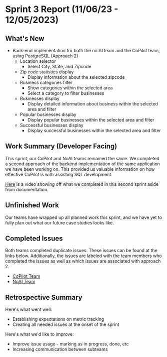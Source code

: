 # Sprint 3 Report (11/06/23 - 12/05/2023)

## What's New
 * Back-end implementation for both the no AI team and the CoPilot team, using PostgreSQL (Approach 2)
	* Location selector
		* Select City, State, and Zipcode
	* Zip code statistics display
		* Display information about the selected zipcode
	* Business categories filter
		* Show categories within the selected area
		* Select a category to filter businesses
	* Businesses display
		* Display detailed information about business within the selected area and filter
	* Popular businesses display
		* Display popular businesses within the selected area and filter
	* Successful businesses display
		* Display successful businesses within the selected area and filter


## Work Summary (Developer Facing)
This sprint, our CoPilot and NoAI teams remained the same. We completed a second approach of the backend implementation of the same application we have been working on. This provided us valuable information on how effective CoPilot is with assisting SQL development.


[Here]() is a video showing off what we completed in this second sprint aside from documentation.

## Unfinished Work
Our teams have wrapped up all planned work this sprint, and we have yet to fully plan out what our future case studies looks like. 

## Completed Issues
Both teams completed duplicate issues. These issues can be found at the links below. Additionally, the issues are labeled with the team members who completed the issues as well as which issues are associated with approach 2.
* [CoPilot Team](https://github.com/orgs/WSUCptSCapstone-F23-S24/projects/30/views/1)
* [NoAI Team](https://github.com/orgs/WSUCptSCapstone-F23-S24/projects/29/views/2)

 
## Retrospective Summary
Here's what went well:
  * Establishing expectations on metric tracking
  * Creating all needed issues at the onset of the sprint
 
Here's what we'd like to improve:
   * Improve issue usage - marking as in progress, done, etc
   * Increasing communication between subteams


